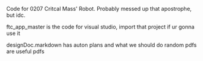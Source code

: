 Code for 0207 Critcal Mass' Robot. Probably messed up that apostrophe, but idc.

ftc_app_master is the code for visual studio, import that project if ur gonna use it

designDoc.markdown has auton plans and what we should do
random pdfs are useful pdfs
